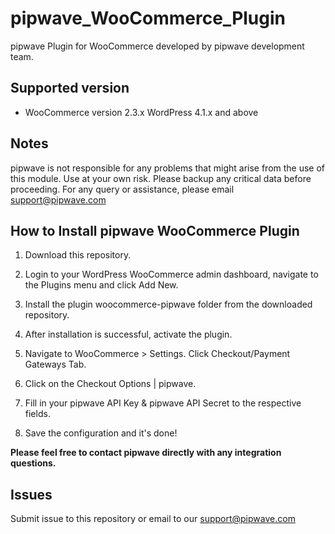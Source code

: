 pipwave_WooCommerce_Plugin
==========================
pipwave Plugin for WooCommerce developed by pipwave development team.

Supported version
-----------------
- WooCommerce version 2.3.x WordPress 4.1.x and above

Notes
-----
pipwave is not responsible for any problems that might arise from the use of this module. 
Use at your own risk. Please backup any critical data before proceeding. For any query or 
assistance, please email support@pipwave.com

How to Install pipwave WooCommerce Plugin
-----------------------------------------
1. Download this repository.

2. Login to your WordPress WooCommerce admin dashboard, navigate to the Plugins menu and click Add New.

3. Install the plugin woocommerce-pipwave folder from the downloaded repository.

4. After installation is successful, activate the plugin.

5. Navigate to WooCommerce > Settings. Click Checkout/Payment Gateways Tab.

6. Click on the Checkout Options | pipwave.

7. Fill in your pipwave API Key & pipwave API Secret to the respective fields.

8. Save the configuration and it's done!

**Please feel free to contact pipwave directly with any integration questions.**

Issues
------
Submit issue to this repository or email to our support@pipwave.com
